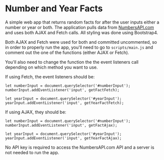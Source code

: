 # Number and Year Facts

A simple web app that returns random facts for after the user inputs either a number or year or both. The application pulls data from <a href="http://numbersapi.com/#42">NumbersAPI.com</a> and uses both AJAX and Fetch calls. All styling was done using Bootstrap4.

Both AJAX and Fetch were used for both and committed uncommented, so in order to properly run the app, you'll need to go to  `scripts/main.js` and comment out the one of the functions (either AJAX or Fetch).

You'll also need to change the function the the event listeners call depending on which method you want to use.

If using Fetch, the event listeners should be:
```
let numberInput = document.querySelector('#numberInput');
numberInput.addEventListener('input', getFactFetch);

let yearInput = document.querySelector('#yearInput');
yearInput.addEventListener('input', getYearFactFetch);
```

If using AJAX, they should be:

```
let numberInput = document.querySelector('#numberInput');
numberInput.addEventListener('input', getFactAjax);

let yearInput = document.querySelector('#yearInput');
yearInput.addEventListener('input', getYearFactAjax);
```
 No API key is required to access the NumbersAPI.com API and a server is not needed to run the app.
